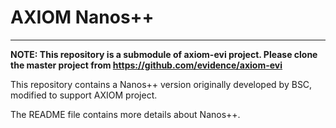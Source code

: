 # AXIOM Nanos++

----

**NOTE: This repository is a submodule of axiom-evi project. Please clone the
master project from https://github.com/evidence/axiom-evi**

This repository contains a Nanos++ version originally developed by BSC,
modified to support AXIOM project.

The README file contains more details about Nanos++.

